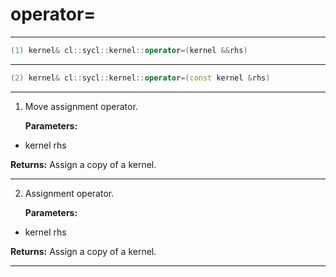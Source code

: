 # operator=

---

```cpp
(1) kernel& cl::sycl::kernel::operator=(kernel &&rhs)
```

---

```cpp
(2) kernel& cl::sycl::kernel::operator=(const kernel &rhs)
```

---

1. Move assignment operator. 

   **Parameters:**

  * kernel rhs

   

   **Returns:** Assign a copy of a kernel. 

---

2. Assignment operator. 

   **Parameters:**

  * kernel rhs

   

   **Returns:** Assign a copy of a kernel. 

---

